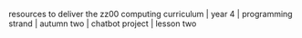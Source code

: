 resources to deliver the zz00 computing curriculum | year 4 | programming strand | autumn two | chatbot project | lesson two
